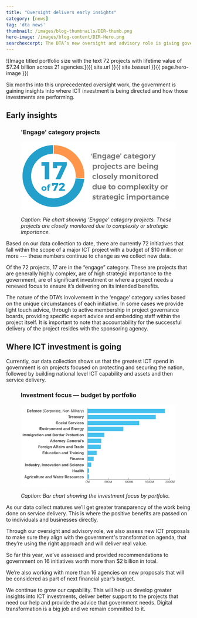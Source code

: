 ```yaml
---
title: "Oversight delivers early insights"
category: [news]
tag: 'dta news'
thumbnail: /images/blog-thumbnails/DIR-thumb.png
hero-image: /images/blog-content/DIR-Hero.png
searchexcerpt: The DTA’s new oversight and advisory role is giving government a clearer picture of how major ICT projects are tracking in terms of their health and delivery of benefits. Dr Lesley Seebeck, our Chief Investment and Advisory Officer, talks about the early insights being gained from the data collection work to date.
---
```

![Image titled portfolio size with the text 72 projects with lifetime value of $7.24 billion across 21 agencies.]({{ site.url }}{{ site.baseurl }}{{ page.hero-image }})

Six months into this unprecedented oversight work, the government is gaining insights into where ICT investment is being directed and how those investments are performing.

## Early insights

<figure>
  <h3>'Engage' category projects</h3>
  <img src="/images/blog-content/dir-pie-chart.png" alt="Pie chart indicating 17 of 72 projects in the 'Engage' category.">
  <figcaption>
    <p><em>Caption: Pie chart showing 'Engage' category projects. These projects are closely monitored due to complexity or strategic importance.</em></p>
  </figcaption>
</figure>

Based on our data collection to date, there are currently 72 initiatives that fall within the scope of a major ICT project with a budget of $10 million or more --- these numbers continue to change as we collect new data.

Of the 72 projects, 17 are in the “engage” category. These are projects that are generally highly complex, are of high strategic importance to the government, are of significant investment or where a project needs a renewed focus to ensure it’s delivering on its intended benefits.

The nature of the DTA’s involvement in the ‘engage’ category varies based on the unique circumstances of each initiative. In some cases we provide light touch advice, through to active membership in project governance boards, providing specific expert advice and embedding staff within the project itself. It is important to note that accountability for the successful delivery of the project resides with the sponsoring agency.

## Where ICT investment is going

Currently, our data collection shows us that the greatest ICT spend in government is on projects focused on protecting and securing the nation, followed by building national level ICT capability and assets and then service delivery.

<figure>
  <h3>Investment focus — budget by portfolio</h3>
  <img src="/images/blog-content/dir-bar-chart.png" alt="Bar chart showing the investment focus in the budget by portfolio. In descending order: Defence (corporate, non military) is the highest at just under 2000 million, followed by Treasury, Social Services, Environment and Energy, Immigration and Border Protection, Attorney-General's Foreign Affairs and Trade, Education and Training, Finance, Industry, Innovation and Science, Health, and Agriculture and Water Resources.">
  <figcaption>
    <p><em>Caption: Bar chart showing the investment focus by portfolio.</em></p>
  </figcaption>
</figure>

As our data collect matures we’ll get greater transparency of the work being done on service delivery. This is where the positive benefits are passed on to individuals and businesses directly.

Through our oversight and advisory role, we also assess new ICT proposals to make sure they align with the government's transformation agenda, that they’re using the right approach and will deliver real value.

So far this year, we’ve assessed and provided recommendations to government on 16 initiatives worth more than $2 billion in total.

We’re also working with more than 16 agencies on new proposals that will be considered as part of next financial year’s budget.

We continue to grow our capability. This will help us develop greater insights into ICT investments, deliver better support to the projects that need our help and provide the advice that government needs. Digital transformation is a big job and we remain committed to it.
